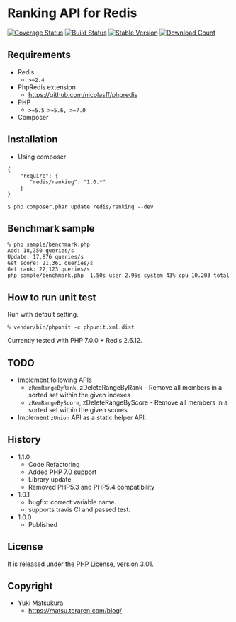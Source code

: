 Ranking API for Redis 
=============================

[![Coverage Status](https://coveralls.io/repos/matsubo/redis-ranking/badge.png?branch=master)](https://coveralls.io/r/matsubo/redis-ranking)
[![Build Status](https://travis-ci.org/matsubo/redis-ranking.png?branch=master)](https://travis-ci.org/matsubo/redis-ranking)
[![Stable Version](https://poser.pugx.org/redis/ranking/v/stable.png)](https://packagist.org/packages/redis/ranking)
[![Download Count](https://poser.pugx.org/redis/ranking/downloads.png)](https://packagist.org/packages/redis/ranking)



Requirements
-----------------------------
- Redis
  - `>=2.4`
- PhpRedis extension
  - https://github.com/nicolasff/phpredis
- PHP
  - `>=5.5 >=5.6, >=7.0`
- Composer



Installation
----------------------------

* Using composer

```
{
    "require": {
       "redis/ranking": "1.0.*"
    }
}
```

```
$ php composer.phar update redis/ranking --dev
```

Benchmark sample
-----------------------------
```
% php sample/benchmark.php
Add: 18,350 queries/s
Update: 17,876 queries/s
Get score: 21,361 queries/s
Get rank: 22,123 queries/s
php sample/benchmark.php  1.50s user 2.96s system 43% cpu 10.203 total
```


How to run unit test
----------------------------

Run with default setting.
```
% vendor/bin/phpunit -c phpunit.xml.dist
```

Currently tested with PHP 7.0.0 + Redis 2.6.12.


TODO
-----------------------------
- Implement following APIs
  - `zRemRangeByRank`, zDeleteRangeByRank - Remove all members in a sorted set within the given indexes
  - `zRemRangeByScore`, zDeleteRangeByScore - Remove all members in a sorted set within the given scores
- Implement `zUnion` API as a static helper API.

History
----------------------------
- 1.1.0
  - Code Refactoring
  - Added PHP 7.0 support
  - Library update
  - Removed PHP5.3 and PHP5.4 compatibility
- 1.0.1
  - bugfix: correct variable name.
  - supports travis CI and passed test.
- 1.0.0
  - Published



License
----------------------------
It is released under the [PHP License, version 3.01](http://www.php.net/license/3_01.txt).

Copyright
-----------------------------
- Yuki Matsukura
  - https://matsu.teraren.com/blog/



